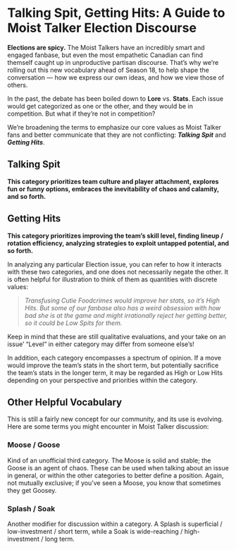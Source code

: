 # Talking Spit, Getting Hits: A Guide to Moist Talker Election Discourse

**Elections are spicy.**  The Moist Talkers have an incredibly smart and engaged fanbase, but even the most empathetic Canadian can find themself caught up in unproductive partisan discourse.  That’s why we’re rolling out this new vocabulary ahead of Season 18, to help shape the conversation — how we express our own ideas, and how we view those of others.

In the past, the debate has been boiled down to **Lore** vs. **Stats**.  Each issue would get categorized as one or the other, and they would be in competition.  But what if they’re not in competition?

We’re broadening the terms to emphasize our core values as Moist Talker fans and better communicate that they are not conflicting: ***Talking Spit*** and ***Getting Hits***.

## Talking Spit

**This category prioritizes team culture and player attachment, explores fun or funny options, embraces the inevitability of chaos and calamity, and so forth.**

## Getting Hits

**This category prioritizes improving the team’s skill level, finding lineup / rotation efficiency, analyzing strategies to exploit untapped potential, and so forth.**

In analyzing any particular Election issue, you can refer to how it interacts with these two categories, and one does not necessarily negate the other.  It is often helpful for illustration to think of them as quantities with discrete values:

> *Transfusing Cutie Foodcrimes would improve her stats, so it’s High Hits.  But some of our fanbase also has a weird obsession with how bad she is at the game and might irrationally reject her getting better, so it could be Low Spits for them.*

Keep in mind that these are still qualitative evaluations, and your take on an issue’ “Level” in either category may differ from someone else’s!

In addition, each category encompasses a spectrum of opinion.  If a move would improve the team’s stats in the short term, but potentially sacrifice the team’s stats in the longer term, it may be regarded as High or Low Hits depending on your perspective and priorities within the category.

## Other Helpful Vocabulary

This is still a fairly new concept for our community, and its use is evolving.  Here are some terms you might encounter in Moist Talker discussion:

### Moose / Goose
Kind of an unofficial third category.  The Moose is solid and stable; the Goose is an agent of chaos.  These can be used when talking about an issue in general, or within the other categories to better define a position.  Again, not mutually exclusive; if you’ve seen a Moose, you know that sometimes they get Goosey.

### Splash / Soak
Another modifier for discussion within a category.  A Splash is superficial / low-investment / short term, while a Soak is wide-reaching / high-investment / long term.